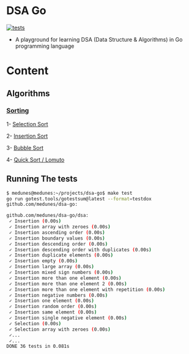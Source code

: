 # DSA Go
[![tests](https://github.com/MedUnes/dsa-go/actions/workflows/tests.yml/badge.svg)](https://github.com/MedUnes/dsa-go/actions/workflows/tests.yml)

* A playground for learning DSA (Data Structure & Algorithms) in Go programming language

# Content

## Algorithms

### [Sorting](./pkg/algorithms/sort.go)

1- [Selection Sort](https://en.wikipedia.org/wiki/Selection_sort)

2- [Insertion Sort](https://en.wikipedia.org/wiki/Insertion_sort)

3- [Bubble Sort](https://en.wikipedia.org/wiki/Bubble_sort)

4- [Quick Sort / Lomuto](https://en.wikipedia.org/wiki/Quicksort#Lomuto_partition_scheme)


## Running The tests
```bash
$ medunes@medunes:~/projects/dsa-go$ make test
go run gotest.tools/gotestsum@latest --format=testdox
github.com/medunes/dsa-go:

github.com/medunes/dsa-go/dsa:
 ✓ Insertion (0.00s)
 ✓ Insertion array with zeroes (0.00s)
 ✓ Insertion ascending order (0.00s)
 ✓ Insertion boundary values (0.00s)
 ✓ Insertion descending order (0.00s)
 ✓ Insertion descending order with duplicates (0.00s)
 ✓ Insertion duplicate elements (0.00s)
 ✓ Insertion empty (0.00s)
 ✓ Insertion large array (0.00s)
 ✓ Insertion mixed sign numbers (0.00s)
 ✓ Insertion more than one element (0.00s)
 ✓ Insertion more than one element 2 (0.00s)
 ✓ Insertion more than one element with repetition (0.00s)
 ✓ Insertion negative numbers (0.00s)
 ✓ Insertion one element (0.00s)
 ✓ Insertion random order (0.00s)
 ✓ Insertion same element (0.00s)
 ✓ Insertion single negative element (0.00s)
 ✓ Selection (0.00s)
 ✓ Selection array with zeroes (0.00s)
 ✓...
 ✓...
DONE 36 tests in 0.081s
```
